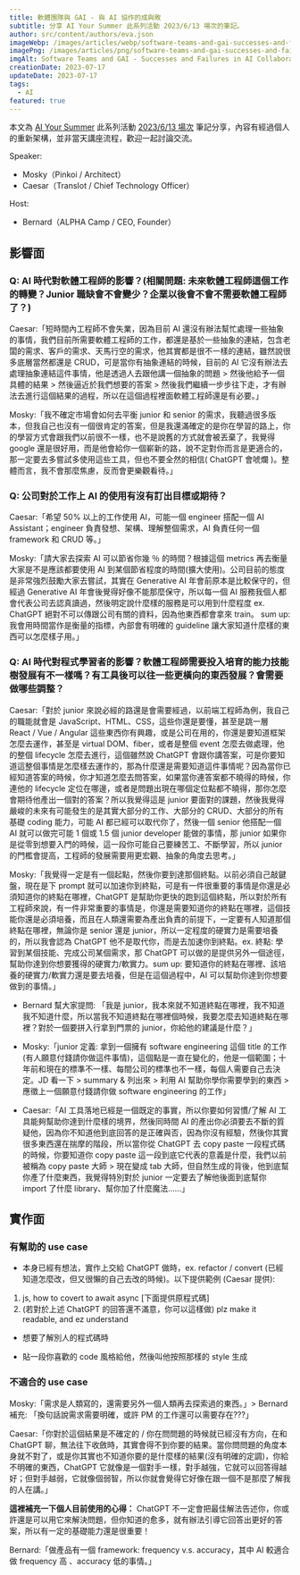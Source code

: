```yaml
---
title: 軟體團隊與 GAI - 與 AI 協作的成與敗
subtitle: 分享 AI Your Summer 此系列活動 2023/6/13 場次的筆記。
author: src/content/authors/eva.json
imageWebp: /images/articles/webp/software-teams-and-gai-successes-and-failures-in-ai-collaboration.webp
imagePng: /images/articles/png/software-teams-and-gai-successes-and-failures-in-ai-collaboration.png
imgAlt: Software Teams and GAI - Successes and Failures in AI Collaboration
creationDate: 2023-07-17
updateDate: 2023-07-17
tags:
  - AI
featured: true
---
```


本文為 [AI Your Summer](https://gai-2023.alphacamp.co/) 此系列活動 [2023/6/13 場次](https://www.accupass.com/event/2305221045441859361432) 筆記分享，內容有經過個人的重新架構，並非當天講座流程，歡迎一起討論交流。

Speaker:

- Mosky（Pinkoi / Architect）
- Caesar（TransIot / Chief Technology Officer）

Host:

- Bernard（ALPHA Camp / CEO, Founder）

## 影響面

### Q: AI 時代對軟體工程師的影響？(相關問題: 未來軟體工程師這個工作的轉變？Junior 職缺會不會變少？企業以後會不會不需要軟體工程師了？)

Caesar:「短時間內工程師不會失業，因為目前 AI 還沒有辦法幫忙處理一些抽象的事情，我們目前所需要軟體工程師的工作，都還是基於一些抽象的連結，包含老闆的需求、客戶的需求、天馬行空的需求，他其實都是很不一樣的連結，雖然說很多底層當然都還是 CRUD，可是當你有抽象連結的時候，目前的 AI 它沒有辦法去處理抽象連結這件事情，他是透過人去跟他講一個抽象的問題 > 然後他給予一個具體的結果 > 然後逼近於我們想要的答案 > 然後我們繼續一步步往下走，才有辦法去進行這個結果的過程，所以在這個過程裡面軟體工程師還是有必要。」

Mosky:「我不確定市場會如何去平衡 junior 和 senior 的需求，我聽過很多版本，但我自己也沒有一個很肯定的答案，但是我還滿確定的是你在學習的路上，你的學習方式會跟我們以前很不一樣，也不是說舊的方式就會被丟棄了，我覺得 google 還是很好用，而是他會給你一個嶄新的路，說不定對你而言是更適合的，那一定要去多嘗試多使用這些工具，但也不要全然的相信( ChatGPT 會唬爛 )。整體而言，我不會那麼焦慮，反而會更樂觀看待。」

### Q: 公司對於工作上 AI 的使用有沒有訂出目標或期待？

Caesar:「希望 50% 以上的工作使用 AI，可能一個 engineer 搭配一個 AI Assistant；engineer 負責發想、架構、理解整個需求，AI 負責任何一個 framework 和 CRUD 等。」

Mosky:「請大家去探索 AI 可以節省你幾 ％ 的時間？根據這個 metrics 再去衡量大家是不是應該都要使用 AI 到某個節省程度的時間(擴大使用)。公司目前的態度是非常強烈鼓勵大家去嘗試，其實在 Generative AI 年會前原本是比較保守的，但經過 Generative AI 年會後覺得好像不能那麼保守，所以每一個 AI 服務我個人都會代表公司去認真讀過，然後明定說什麼樣的服務是可以用到什麼程度 ex. ChatGPT 絕對不可以傳跟公司有關的資料，因為他東西都會拿來 train。
sum up: 我會用時間當作是衡量的指標，內部會有明確的 guideline 讓大家知道什麼樣的東西可以怎麼樣子用。」

### Q: AI 時代對程式學習者的影響？軟體工程師需要投入培育的能力技能樹發展有不一樣嗎？有工具後可以往一些更橫向的東西發展？會需要做哪些調整？

Caesar:「對於 junior 來說必經的路還是會需要經過，以前端工程師為例，我自己的職能就會是 JavaScript、HTML、CSS，這些你還是要懂，甚至是跳一層 React / Vue / Angular 這些東西你有興趣，或是公司在用的，你還是要知道框架怎麼去運作，甚至是 virtual DOM、fiber，或者是整個 event 怎麼去做處理，他的整個 lifecycle 怎麼去進行，這個雖然說 ChatGPT 會跟你講答案，可是你要知道這整個事情是怎麼樣去運作的，那為什麼還是需要知道這件事情呢？因為當你已經知道答案的時候，你才知道怎麼去問答案，如果當你連答案都不曉得的時候，你連他的 lifecycle 定位在哪邊，或者是問題出現在哪個定位點都不曉得，那你怎麼會期待他產出一個對的答案？所以我覺得這是 junior 要面對的課題，然後我覺得嚴峻的未來有可能發生的是其實大部分的工作、大部分的 CRUD、大部分的所有基礎 coding 能力，可能 AI 都已經可以取代你了，然後一個 senior 他搭配一個 AI 就可以做完可能 1 個或 1.5 個 junior developer 能做的事情，那 junior 如果你是從零到想要入門的時候，這一段你可能自己要練苦工、不斷學習，所以 junior 的門檻會提高，工程師的發展需要用更宏觀、抽象的角度去思考。」

Mosky:「我覺得一定是有一個起點，然後你要到達那個終點。以前必須自己敲鍵盤，現在是下 prompt 就可以加速你到終點，可是有一件很重要的事情是你還是必須知道你的終點在哪裡，ChatGPT 是幫助你更快的跑到這個終點，所以對於所有工程師來說，有一件非常重要的事情是，你還是需要知道你的終點在哪裡，這個技能你還是必須培養，而且在人類還需要為產出負責的前提下，一定要有人知道那個終點在哪裡，無論你是 senior 還是 junior，所以一定程度的硬實力是需要培養的，所以我會認為 ChatGPT 他不是取代你，而是去加速你到終點。ex. 終點: 學習到某個技能、完成公司某個需求，那 ChatGPT 可以做的是提供另外一個途徑，幫助你達到你想要獲得的硬實力/軟實力。sum up: 要知道你的終點在哪裡、該培養的硬實力/軟實力還是要去培養，但是在這個過程中，AI 可以幫助你達到你想要做到的事情。」

- Bernard 幫大家提問: 「我是 junior，我本來就不知道終點在哪裡，我不知道我不知道什麼，所以當我不知道終點在哪裡個時候，我要怎麼去知道終點在哪裡？對於一個要拼入行拿到門票的 junior，你給他的建議是什麼？」

- Mosky:「junior 定義: 拿到一個擁有 software engineering 這個 title 的工作 (有人願意付錢請你做這件事情)，這個點是一直在變化的，他是一個範圍；十年前和現在的標準不一樣、每間公司的標準也不一樣，每個人需要自己去決定。JD 看一下 > summary & 列出來 > 利用 AI 幫助你學你需要學到的東西 > 應徵上一個願意付錢請你做 software engineering 的工作」

- Caesar:「AI 工具落地已經是一個既定的事實，所以你要如何習慣/了解 AI 工具能夠幫助你達到什麼樣的境界，然後同時間 AI 的產出你必須要去不斷的質疑他，因為你不知道他到底回答的是正確與否，因為你沒有經驗，然後你其實很多東西還在揣摩的階段，所以當你從 ChatGPT 去 copy paste 一段程式碼的時候，你要知道你 copy paste 這一段到底它代表的意義是什麼，我們以前被稱為 copy paste 大師 > 現在變成 tab 大師，但自然生成的背後，他到底幫你產了什麼東西，我覺得特別對於 junior 一定要去了解他後面到底幫你 import 了什麼 library、幫你加了什麼魔法……」

## 實作面

### 有幫助的 use case

- 本身已經有想法，實作上交給 ChatGPT 做時，ex. refactor / convert (已經知道怎麼改，但又很懶的自己去改的時候)。以下提供範例 (Caesar 提供):
1. js, how to covert to await async [下面提供原程式碼]
2. (若對於上述 ChatGPT 的回答還不滿意，你可以這樣做) plz make it readable, and ez understand

- 想要了解別人的程式碼時

- 貼一段你喜歡的 code 風格給他，然後叫他按照那樣的 style 生成

### 不適合的 use case

Mosky:「需求是人類寫的，還需要另外一個人類再去探索過的東西。」> Bernard 補充: 「換句話說需求需要明確，或許 PM 的工作還可以需要存在???」

Caesar:「你對於這個結果是不確定的 / 你在問問題的時候就已經沒有方向，在和 ChatGPT 聊，無法往下收斂時，其實會得不到你要的結果。當你問問題的角度本身就不對了，或是你其實也不知道你要的是什麼樣的結果(沒有明確的定調)，你給不明確的東西，ChatGPT 它就像是一個對手一樣，對手越強，它就可以回答得越好；但對手越弱，它就像個弱智，所以你就會覺得它好像在跟一個不是那麼了解我的人在講。」

**這裡補充一下個人目前使用的心得：**
ChatGPT 不一定會把最佳解法告述你，你或許還是可以用它來解決問題，但你知道的愈多，就有辦法引導它回答出更好的答案，所以有一定的基礎能力還是很重要！

Bernard:「做產品有一個 framework: frequency v.s. accuracy，其中 AI 較適合做 frequency 高 、accuracy 低的事情。」

